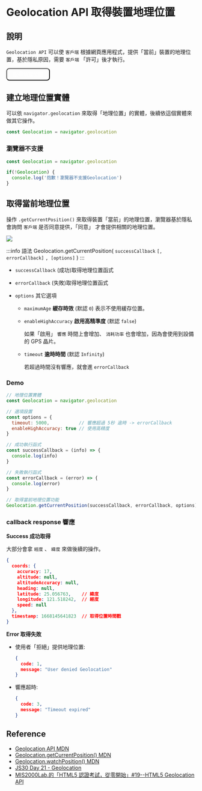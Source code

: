 # Geolocation API 取得裝置地理位置

## 說明
`Geolocation API` 可以使 `客戶端` 根據網頁應用程式，提供「當前」裝置的地理位置，基於隱私原因，需要 `客戶端` 「許可」後才執行。

<button
id="geolocation-btn"
style="background: var(--vp-c-brand-dark); color: white; padding: .3rem 1rem; border-radius: 8px;">
取得地理位置</button>


<script>
export default {
  mounted() {
    const Geolocation = navigator.geolocation
    const getLocationBtn = document.querySelector('#geolocation-btn')

    const getLocationSuccess = (info) => {
      console.log('Success:', info)
    }
    const getLocationError = error => {
      console.log('Error:', error)
    }

    getLocationBtn.addEventListener('click', () => {
      Geolocation.getCurrentPosition(getLocationSuccess, getLocationError, {
        timeout: 5000,
        enableHighAccuracy: true
      })
    })
  },
}
</script>

## 建立地理位置實體

可以依 `navigator.geolocation` 來取得「地理位置」的實體，後續依這個實體來做其它操作。

```js
const Geolocation = navigator.geolocation
```

### 瀏覽器不支援

```js
const Geolocation = navigator.geolocation

if(!Geolocation) {
  console.log('抱歉！瀏覽器不支援Geolocation')
}
```

## 取得當前地理位置
操作 `.getCurrentPosition()` 來取得裝置「當前」的地理位置，瀏覽器基於隱私會詢問 `客戶端` 是否同意提供，「同意」 才會提供相關的地理位置。

![](/Javascript/img/geolocation-api.png)

:::info 語法
Geolocation.getCurrentPosition( `successCallback` `[, errorCallback]` `, [options]` )
:::

- `successCallback` (成功)取得地理位置函式

- `errorCallback` (失敗)取得地理位置函式

- `options` 其它選項
  - `maximumAge` **緩存時效** (默認 `0`) 表示不使用緩存位置。
  - `enableHighAccuracy` **啟用高精準度** (默認 `false`)

    如果「啟用」 `響應` 時間上會增加、 `消耗功率` 也會增加，因為會使用到設備的 GPS 晶片。
  - `timeout`  **逾時時間** (默認 `Infinity`)
  
    若超過時間沒有響應，就會進 `errorCallback`

### Demo

```js
// 地理位置實體
const Geolocation = navigator.geolocation

// 選項設置
const options = {
  timeout: 5000,           // 響應超過 5秒 逾時 -> errorCallback
  enableHighAccuracy: true // 使用高精度
}

// 成功執行函式
const successCallback = (info) => {
  console.log(info)
}

// 失敗執行函式
const errorCallback = (error) => {
  console.log(error)
}

// 取得當前地理位置功能
Geolocation.getCurrentPosition(successCallback, errorCallback, options)
```

### callback response 響應

**Success 成功取得**

大部分會拿 `經度` 、 `緯度` 來做後續的操作。
```json
{
  coords: {
    accuracy: 17,
    altitude: null,
    altitudeAccuracy: null,
    heading: null,
    latitude: 25.056763,    // 緯度
    longitude: 121.518242,  // 經度
    speed: null
  },
  timestamp: 1668145641823  // 取得位置時間戳
}
```

**Error 取得失敗**
- 使用者「拒絕」提供地理位置:
  ```json
  {
    code: 1,
    message: "User denied Geolocation"
  }
  ```

- 響應超時:
    ```json
    {
      code: 3,
      message: "Timeout expired"
    }
    ```
## Reference
- [Geolocation API MDN](https://developer.mozilla.org/en-US/docs/Web/API/Geolocation_API)
- [Geolocation.getCurrentPosition() MDN](https://developer.mozilla.org/en-US/docs/Web/API/Geolocation/getCurrentPosition)
- [Geolocation.watchPosition() MDN](https://developer.mozilla.org/en-US/docs/Web/API/Geolocation/watchPosition)
- [JS30 Day 21 - Geolocation](https://ithelp.ithome.com.tw/articles/10208169)
- [MIS2000Lab.的「HTML5 認證考試，從零開始」#19--HTML5 Geolocation API](https://ithelp.ithome.com.tw/articles/10159772?sc=rss.iron)